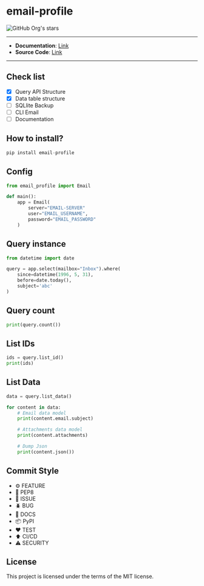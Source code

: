# email-profile

![GitHub Org's stars](https://img.shields.io/github/stars/linux-profile?label=LinuxProfile&style=flat-square)

---

- **Documentation**: [Link](https://github.com/FernandoCelmer/email-profile)
- **Source Code**: [Link](https://github.com/FernandoCelmer/email-profile)

---

## Check list

- [x] Query API Structure
- [x] Data table structure
- [ ] SQLlite Backup
- [ ] CLI Email
- [ ] Documentation

## How to install?

```python
pip install email-profile
```

## Config

```python
from email_profile import Email

def main():
    app = Email(
        server="EMAIL-SERVER"
        user="EMAIL_USERNAME",
        password="EMAIL_PASSWORD"
    )
```

## Query instance

```python
from datetime import date

query = app.select(mailbox="Inbox").where(
    since=datetime(1996, 5, 31),
    before=date.today(),
    subject='abc'
)
```

## Query count

```python
print(query.count())
```


## List IDs

```python
ids = query.list_id()
print(ids)
```

## List Data

```python
data = query.list_data()

for content in data:
    # Email data model
    print(content.email.subject)

    # Attachments data model
    print(content.attachments)

    # Dump Json
    print(content.json())
```

## Commit Style

- ⚙️ FEATURE
- 📝 PEP8
- 📌 ISSUE
- 🪲 BUG
- 📘 DOCS
- 📦 PyPI
- ❤️️ TEST
- ⬆️ CI/CD
- ⚠️ SECURITY

## License

This project is licensed under the terms of the MIT license.
